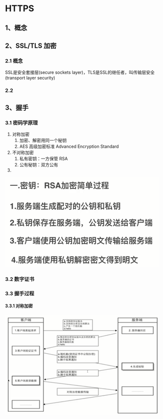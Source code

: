 # HTTPS

## 1、概念



## 2、SSL/TLS 加密

### 2.1 概念

 SSL是安全套接层\(secure sockets layer\)，TLS是SSL的继任者，叫传输层安全\(transport layer security\)

### 2.2 

## 3、握手

### 3.1 密码学原理

1. 对称加密
   1. 加密、解密用同一个秘钥
   2. AES    高级加密标准 Advanced Encryption Standard
2. 不对称加密
   1. 私有密钥：一方保管  RSA
   2. 公有秘钥：双方公有
3. 
![](../.gitbook/assets/image%20%2833%29.png)

### 3.2 数字证书

### 3.3 握手过程

#### 3.3.1 对称加密

![](../.gitbook/assets/image%20%2854%29.png)





